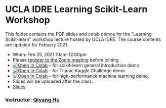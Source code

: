 # UCLA IDRE Learning Scikit-Learn Workshop

This folder contains the PDF slides and colab demos for the "Learning Scikit-learn" workshop lecture hosted by UCLA IDRE. The course contents are updated for Febuary 2021. 

 - When: Feb 25, 2021 10am-12:00pm 
 - Please [register to the Zoom meeting](https://ucla.zoom.us/meeting/register/tJModeyqqz0rHtASigJNCXQOrcroztOnGF9c) before joining
 - [![Open In Colab](https://colab.research.google.com/assets/colab-badge.svg)](http://bit.ly/lskl_01) &ndash; for scikit-learn general introduction demo
 - [![Open In Colab](https://colab.research.google.com/assets/colab-badge.svg)](http://bit.ly/lskl_02) &ndash; for Titanic Kaggle Challenge demo.
 - [![Open In Colab](https://colab.research.google.com/assets/colab-badge.svg)](http://bit.ly/lskl_03) &ndash; for high-performance machine learning demo.
 - Slides will be uploaded after the class.
 - [Slides](https://huqy.github.io/learning-sklearn/Learning_sklearn.pdf)

### Instructor: [Qiyang Hu](mailto:huqy@idre.ucla.edu)

